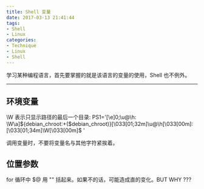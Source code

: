 ```yaml
---
title: Shell 变量
date: 2017-03-13 21:41:44
tags:
- Shell
- Linux
categories:
- Technique
- Linux
- Shell
---
```


学习某种编程语言，首先要掌握的就是该语言的变量的使用，Shell 也不例外。

<!--more-->

---

## 环境变量

\W 表示只显示路径的最后一个目录:
PS1='\[\e]0;\u@\h: \W\a\]${debian_chroot:+($debian_chroot)}\[\033[01;32m\]\u@\h\[\033[00m\]:\[\033[01;34m\]\W\[\033[00m\]\$ '

调用变量时，不要将变量名与其他字符紧挨着。

## 位置参数

for 循环中 $@ 用 "" 括起来。如果不的话，可能造成直的变化。BUT WHY ???
